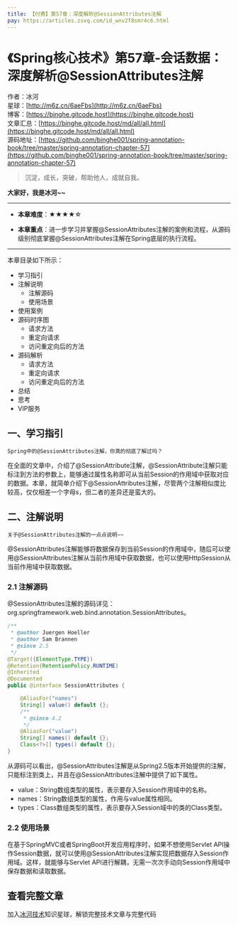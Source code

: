 ```yaml
---
title: 【付费】第57章：深度解析@SessionAttributes注解
pay: https://articles.zsxq.com/id_wnv2f8smr4c6.html
---
```


# 《Spring核心技术》第57章-会话数据：深度解析@SessionAttributes注解

作者：冰河
<br/>星球：[http://m6z.cn/6aeFbs](http://m6z.cn/6aeFbs)
<br/>博客：[https://binghe.gitcode.host](https://binghe.gitcode.host)
<br/>文章汇总：[https://binghe.gitcode.host/md/all/all.html](https://binghe.gitcode.host/md/all/all.html)
<br/>源码地址：[https://github.com/binghe001/spring-annotation-book/tree/master/spring-annotation-chapter-57](https://github.com/binghe001/spring-annotation-book/tree/master/spring-annotation-chapter-57)

> 沉淀，成长，突破，帮助他人，成就自我。

**大家好，我是冰河~~**

------

* **本章难度**：★★★★☆

* **本章重点**：进一步学习并掌握@SessionAttributes注解的案例和流程，从源码级别彻底掌握@SessionAttributes注解在Spring底层的执行流程。

------

本章目录如下所示：

* 学习指引
* 注解说明
  * 注解源码
  * 使用场景
* 使用案例
* 源码时序图
  * 请求方法
  * 重定向请求
  * 访问重定向后的方法
* 源码解析
  * 请求方法
  * 重定向请求
  * 访问重定向后的方法
* 总结
* 思考
* VIP服务

## 一、学习指引

`Spring中的@SessionAttributes注解，你真的彻底了解过吗？`

在全面的文章中，介绍了@SessionAttribute注解，@SessionAttribute注解只能标注到方法的参数上，能够通过属性名称即可从当前Session的作用域中获取对应的数据。本章，就简单介绍下@SessionAttributes注解，尽管两个注解相似度比较高，仅仅相差一个字母s，但二者的差异还是蛮大的。

## 二、注解说明

`关于@SessionAttributes注解的一点点说明~~`

@SessionAttributes注解能够将数据保存到当前Session的作用域中，随后可以使用@SessionAttributes注解从当前作用域中获取数据，也可以使用HttpSession从当前作用域中获取数据。

### 2.1 注解源码

@SessionAttributes注解的源码详见：org.springframework.web.bind.annotation.SessionAttributes。

```java
/**
 * @author Juergen Hoeller
 * @author Sam Brannen
 * @since 2.5
 */
@Target({ElementType.TYPE})
@Retention(RetentionPolicy.RUNTIME)
@Inherited
@Documented
public @interface SessionAttributes {

	@AliasFor("names")
	String[] value() default {};
	/**
	 * @since 4.2
	 */
	@AliasFor("value")
	String[] names() default {};
	Class<?>[] types() default {};
}
```

从源码可以看出，@SessionAttributes注解是从Spring2.5版本开始提供的注解，只能标注到类上，并且在@SessionAttributes注解中提供了如下属性。

* value：String数组类型的属性，表示要存入Session作用域中的名称。
* names：String数组类型的属性，作用与value属性相同。
* types：Class数组类型的属性，表示要存入Session域中的类的Class类型。

### 2.2 使用场景

在基于SpringMVC或者SpringBoot开发应用程序时，如果不想使用Servlet API操作Session数据，就可以使用@SessionAttributes注解实现把数据存入Session作用域。这样，就能够与Servlet API进行解耦，无需一次次手动向Session作用域中保存数据和读取数据。


## 查看完整文章

加入[冰河技术](http://m6z.cn/6aeFbs)知识星球，解锁完整技术文章与完整代码
